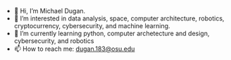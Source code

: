 - 👋 Hi, I’m Michael Dugan. 
- 👀 I’m interested in data analysis, space, computer architecture, robotics, cryptocurrency, cybersecurity, and machine learning.
- 🌱 I’m currently learning python, computer archetecture and design, cybersecurity, and robotics
- 📫 How to reach me: dugan.183@osu.edu

<!---
mtdugan/mtdugan is a ✨ special ✨ repository because its `README.md` (this file) appears on your GitHub profile.
You can click the Preview link to take a look at your changes.
--->
